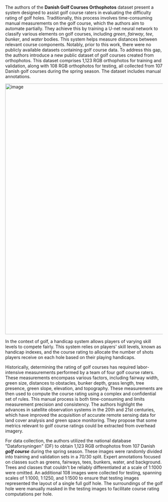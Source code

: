 The authors of the **Danish Golf Courses Orthophotos** dataset present a system designed to assist golf course raters in evaluating the difficulty rating of golf holes. Traditionally, this process involves time-consuming manual measurements on the golf course, which the authors aim to automate partially. They achieve this by training a U-net neural network to classify various elements on golf courses, including *green*, *fairway*, *tee*, *bunker*, and *water* bodies. This system helps measure distances between relevant course components. Notably, prior to this work, there were no publicly available datasets containing golf course data. To address this gap, the authors introduce a new public dataset of golf courses created from orthophotos. This dataset comprises 1,123 RGB orthophotos for training and validation, along with 108 RGB orthophotos for testing, all collected from 107 Danish golf courses during the spring season. The dataset includes manual annotations.

<img src="https://github.com/dataset-ninja/gland-segmentation/assets/78355358/f158d0dd-71d5-41a2-aba5-4a5f57d54c35" alt="image" width="800">

In the context of golf, a handicap system allows players of varying skill levels to compete fairly. This system relies on players' skill levels, known as handicap indexes, and the course rating to allocate the number of shots players receive on each hole based on their playing handicaps.

Historically, determining the rating of golf courses has required labor-intensive measurements performed by a team of four golf course raters. These measurements encompass various factors, including fairway width, green size, distances to obstacles, bunker depth, grass length, tree presence, green slope, elevation, and topography. These measurements are then used to compute the course rating using a complex and confidential set of rules. This manual process is both time-consuming and limits measurement precision and consistency. The authors highlight the advances in satellite observation systems in the 20th and 21st centuries, which have improved the acquisition of accurate remote sensing data for land cover analysis and green space monitoring. They propose that some metrics relevant to golf course ratings could be extracted from overhead imagery.

For data collection, the authors utilized the national database "Dataforsyningen" (DF) to obtain 1,123 RGB orthophotos from 107 Danish ***golf course*** during the spring season. These images were randomly divided into training and validation sets in a 70/30 split. Expert annotations focused on classes such as greens, fairways, tees, bunkers, water, and background. Trees and classes that couldn't be reliably differentiated at a scale of 1:1000 were omitted. An additional 108 images were collected for testing, spanning scales of 1:1000, 1:1250, and 1:1500 to ensure that testing images represented the layout of a single full golf hole. The surroundings of the golf hole were manually masked in the testing images to facilitate course rating computations per hole.

